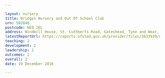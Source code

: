 ```yaml
---

layout: nursery
title: Bridges Nursery and Out Of School Club
urn: 502848
postcode: NE8 2EL
address: Windmill House, St. Cuthberts Road, Gateshead, Tyne and Wear, NE8 2EL
latestReportUrl: https://reports.ofsted.gov.uk/provider/files/2633939/urn/502848.pdf
teaching: 2
development: 2
leadership: 2
outcomes: 2
overall: 2
date: 19 December 2016

---
```

